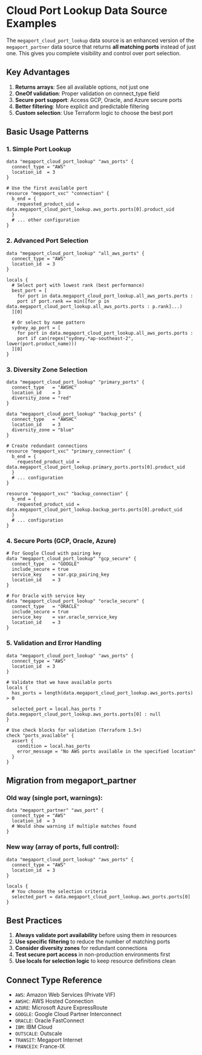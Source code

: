 # Cloud Port Lookup Data Source Examples

The `megaport_cloud_port_lookup` data source is an enhanced version of the `megaport_partner` data source that returns **all matching ports** instead of just one. This gives you complete visibility and control over port selection.

## Key Advantages

1. **Returns arrays**: See all available options, not just one
2. **OneOf validation**: Proper validation on connect_type field
3. **Secure port support**: Access GCP, Oracle, and Azure secure ports
4. **Better filtering**: More explicit and predictable filtering
5. **Custom selection**: Use Terraform logic to choose the best port

## Basic Usage Patterns

### 1. Simple Port Lookup

```hcl
data "megaport_cloud_port_lookup" "aws_ports" {
  connect_type = "AWS"
  location_id  = 3
}

# Use the first available port
resource "megaport_vxc" "connection" {
  b_end = {
    requested_product_uid = data.megaport_cloud_port_lookup.aws_ports.ports[0].product_uid
  }
  # ... other configuration
}
```

### 2. Advanced Port Selection

```hcl
data "megaport_cloud_port_lookup" "all_aws_ports" {
  connect_type = "AWS"
  location_id  = 3
}

locals {
  # Select port with lowest rank (best performance)
  best_port = [
    for port in data.megaport_cloud_port_lookup.all_aws_ports.ports :
    port if port.rank == min([for p in data.megaport_cloud_port_lookup.all_aws_ports.ports : p.rank]...)
  ][0]

  # Or select by name pattern
  sydney_ap_port = [
    for port in data.megaport_cloud_port_lookup.all_aws_ports.ports :
    port if can(regex("sydney.*ap-southeast-2", lower(port.product_name)))
  ][0]
}
```

### 3. Diversity Zone Selection

```hcl
data "megaport_cloud_port_lookup" "primary_ports" {
  connect_type   = "AWSHC"
  location_id    = 3
  diversity_zone = "red"
}

data "megaport_cloud_port_lookup" "backup_ports" {
  connect_type   = "AWSHC"
  location_id    = 3
  diversity_zone = "blue"
}

# Create redundant connections
resource "megaport_vxc" "primary_connection" {
  b_end = {
    requested_product_uid = data.megaport_cloud_port_lookup.primary_ports.ports[0].product_uid
  }
  # ... configuration
}

resource "megaport_vxc" "backup_connection" {
  b_end = {
    requested_product_uid = data.megaport_cloud_port_lookup.backup_ports.ports[0].product_uid
  }
  # ... configuration
}
```

### 4. Secure Ports (GCP, Oracle, Azure)

```hcl
# For Google Cloud with pairing key
data "megaport_cloud_port_lookup" "gcp_secure" {
  connect_type   = "GOOGLE"
  include_secure = true
  service_key    = var.gcp_pairing_key
  location_id    = 3
}

# For Oracle with service key
data "megaport_cloud_port_lookup" "oracle_secure" {
  connect_type   = "ORACLE"
  include_secure = true
  service_key    = var.oracle_service_key
  location_id    = 3
}
```

### 5. Validation and Error Handling

```hcl
data "megaport_cloud_port_lookup" "aws_ports" {
  connect_type = "AWS"
  location_id  = 3
}

# Validate that we have available ports
locals {
  has_ports = length(data.megaport_cloud_port_lookup.aws_ports.ports) > 0

  selected_port = local.has_ports ? data.megaport_cloud_port_lookup.aws_ports.ports[0] : null
}

# Use check blocks for validation (Terraform 1.5+)
check "ports_available" {
  assert {
    condition = local.has_ports
    error_message = "No AWS ports available in the specified location"
  }
}
```

## Migration from megaport_partner

### Old way (single port, warnings):

```hcl
data "megaport_partner" "aws_port" {
  connect_type = "AWS"
  location_id  = 3
  # Would show warning if multiple matches found
}
```

### New way (array of ports, full control):

```hcl
data "megaport_cloud_port_lookup" "aws_ports" {
  connect_type = "AWS"
  location_id  = 3
}

locals {
  # You choose the selection criteria
  selected_port = data.megaport_cloud_port_lookup.aws_ports.ports[0]
}
```

## Best Practices

1. **Always validate port availability** before using them in resources
2. **Use specific filtering** to reduce the number of matching ports
3. **Consider diversity zones** for redundant connections
4. **Test secure port access** in non-production environments first
5. **Use locals for selection logic** to keep resource definitions clean

## Connect Type Reference

- `AWS`: Amazon Web Services (Private VIF)
- `AWSHC`: AWS Hosted Connection
- `AZURE`: Microsoft Azure ExpressRoute
- `GOOGLE`: Google Cloud Partner Interconnect
- `ORACLE`: Oracle FastConnect
- `IBM`: IBM Cloud
- `OUTSCALE`: Outscale
- `TRANSIT`: Megaport Internet
- `FRANCEIX`: France-IX

